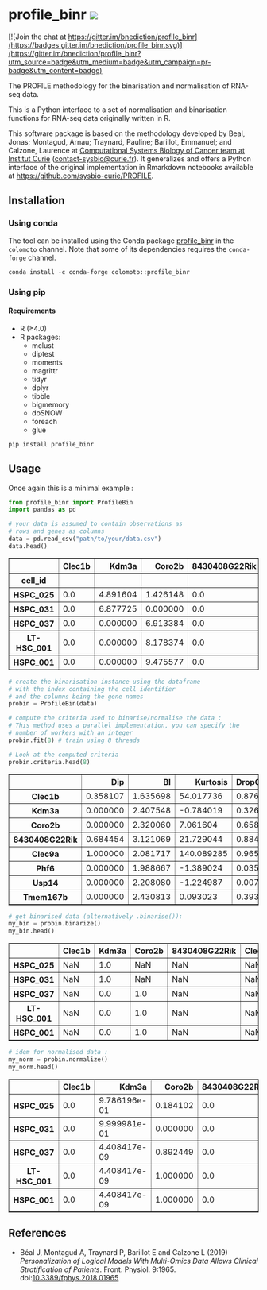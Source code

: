 # profile_binr ![](https://enktyy605xyf6r8.m.pipedream.net)

[![Join the chat at https://gitter.im/bnediction/profile_binr](https://badges.gitter.im/bnediction/profile_binr.svg)](https://gitter.im/bnediction/profile_binr?utm_source=badge&utm_medium=badge&utm_campaign=pr-badge&utm_content=badge)

The PROFILE methodology for the binarisation and normalisation of RNA-seq data.

This is a Python interface to a set of normalisation and binarisation functions for
RNA-seq data originally written in R.

This software package is based on the methodology developed by Beal, Jonas; Montagud, Arnau;
Traynard, Pauline; Barillot, Emmanuel; and Calzone, Laurence at [Computational Systems Biology of Cancer team at Institut Curie](https://sysbio.curie.fr/)
([contact-sysbio@curie.fr](mailto:contact-sysbio@curie.fr)).
It generalizes and offers a Python interface of the original implementation in Rmarkdown notebooks available at https://github.com/sysbio-curie/PROFILE.

## Installation

### Using conda

The tool can be installed using the Conda package [profile_binr](https://anaconda.org/colomoto/profile_binr) in the `colomoto` channel. Note that some of its dependencies requires the `conda-forge` channel.

```
conda install -c conda-forge colomoto::profile_binr
```

### Using pip

#### Requirements

* R (≥4.0)
* R packages:
    * mclust
    * diptest
    * moments
    * magrittr
    * tidyr
    * dplyr
    * tibble
    * bigmemory
    * doSNOW
    * foreach
    * glue


```
pip install profile_binr
```

## Usage

Once again this is a minimal example :
```python
from profile_binr import ProfileBin
import pandas as pd

# your data is assumed to contain observations as
# rows and genes as columns
data = pd.read_csv("path/to/your/data.csv")
data.head()
```
<table border="1" class="dataframe">
  <thead>
    <tr style="text-align: right;">
      <th></th>
      <th>Clec1b</th>
      <th>Kdm3a</th>
      <th>Coro2b</th>
      <th>8430408G22Rik</th>
      <th>Clec9a</th>
      <th>Phf6</th>
      <th>Usp14</th>
      <th>Tmem167b</th>
    </tr>
    <tr>
      <th>cell_id</th>
      <th></th>
      <th></th>
      <th></th>
      <th></th>
      <th></th>
      <th></th>
      <th></th>
      <th></th>
    </tr>
  </thead>
  <tbody>
    <tr>
      <th>HSPC_025</th>
      <td>0.0</td>
      <td>4.891604</td>
      <td>1.426148</td>
      <td>0.0</td>
      <td>0.0</td>
      <td>2.599758</td>
      <td>2.954035</td>
      <td>6.357369</td>
    </tr>
    <tr>
      <th>HSPC_031</th>
      <td>0.0</td>
      <td>6.877725</td>
      <td>0.000000</td>
      <td>0.0</td>
      <td>0.0</td>
      <td>2.423483</td>
      <td>1.804914</td>
      <td>0.000000</td>
    </tr>
    <tr>
      <th>HSPC_037</th>
      <td>0.0</td>
      <td>0.000000</td>
      <td>6.913384</td>
      <td>0.0</td>
      <td>0.0</td>
      <td>2.051659</td>
      <td>8.265465</td>
      <td>0.000000</td>
    </tr>
    <tr>
      <th>LT-HSC_001</th>
      <td>0.0</td>
      <td>0.000000</td>
      <td>8.178374</td>
      <td>0.0</td>
      <td>0.0</td>
      <td>6.419817</td>
      <td>3.453502</td>
      <td>2.579528</td>
    </tr>
    <tr>
      <th>HSPC_001</th>
      <td>0.0</td>
      <td>0.000000</td>
      <td>9.475577</td>
      <td>0.0</td>
      <td>0.0</td>
      <td>7.733370</td>
      <td>1.478900</td>
      <td>0.000000</td>
    </tr>
  </tbody>
</table>

```python
# create the binarisation instance using the dataframe
# with the index containing the cell identifier
# and the columns being the gene names
probin = ProfileBin(data)

# compute the criteria used to binarise/normalise the data :
# This method uses a parallel implementation, you can specify the 
# number of workers with an integer
probin.fit(8) # train using 8 threads

# Look at the computed criteria
probin.criteria.head(8)
```
<table border="1" class="dataframe">
  <thead>
    <tr style="text-align: right;">
      <th></th>
      <th>Dip</th>
      <th>BI</th>
      <th>Kurtosis</th>
      <th>DropOutRate</th>
      <th>MeanNZ</th>
      <th>DenPeak</th>
      <th>Amplitude</th>
      <th>Category</th>
    </tr>
  </thead>
  <tbody>
    <tr>
      <th>Clec1b</th>
      <td>0.358107</td>
      <td>1.635698</td>
      <td>54.017736</td>
      <td>0.876208</td>
      <td>1.520978</td>
      <td>-0.007249</td>
      <td>8.852181</td>
      <td>ZeroInf</td>
    </tr>
    <tr>
      <th>Kdm3a</th>
      <td>0.000000</td>
      <td>2.407548</td>
      <td>-0.784019</td>
      <td>0.326087</td>
      <td>3.847940</td>
      <td>0.209239</td>
      <td>10.126676</td>
      <td>Bimodal</td>
    </tr>
    <tr>
      <th>Coro2b</th>
      <td>0.000000</td>
      <td>2.320060</td>
      <td>7.061604</td>
      <td>0.658213</td>
      <td>2.383819</td>
      <td>0.004597</td>
      <td>9.475577</td>
      <td>ZeroInf</td>
    </tr>
    <tr>
      <th>8430408G22Rik</th>
      <td>0.684454</td>
      <td>3.121069</td>
      <td>21.729044</td>
      <td>0.884058</td>
      <td>2.983472</td>
      <td>0.005663</td>
      <td>9.067857</td>
      <td>ZeroInf</td>
    </tr>
    <tr>
      <th>Clec9a</th>
      <td>1.000000</td>
      <td>2.081717</td>
      <td>140.089285</td>
      <td>0.965580</td>
      <td>2.280293</td>
      <td>-0.009361</td>
      <td>9.614233</td>
      <td>Discarded</td>
    </tr>
    <tr>
      <th>Phf6</th>
      <td>0.000000</td>
      <td>1.988667</td>
      <td>-1.389024</td>
      <td>0.035628</td>
      <td>5.025501</td>
      <td>2.017547</td>
      <td>10.135226</td>
      <td>Bimodal</td>
    </tr>
    <tr>
      <th>Usp14</th>
      <td>0.000000</td>
      <td>2.208080</td>
      <td>-1.224987</td>
      <td>0.007850</td>
      <td>6.109964</td>
      <td>8.245570</td>
      <td>11.088750</td>
      <td>Bimodal</td>
    </tr>
    <tr>
      <th>Tmem167b</th>
      <td>0.000000</td>
      <td>2.430813</td>
      <td>0.093023</td>
      <td>0.393720</td>
      <td>3.448331</td>
      <td>0.072982</td>
      <td>9.486826</td>
      <td>Bimodal</td>
    </tr>
  </tbody>
</table>


```python
# get binarised data (alternatively .binarise()):
my_bin = probin.binarize()
my_bin.head()
```
<table border="1" class="dataframe">
  <thead>
    <tr style="text-align: right;">
      <th></th>
      <th>Clec1b</th>
      <th>Kdm3a</th>
      <th>Coro2b</th>
      <th>8430408G22Rik</th>
      <th>Clec9a</th>
      <th>Phf6</th>
      <th>Usp14</th>
      <th>Tmem167b</th>
    </tr>
  </thead>
  <tbody>
    <tr>
      <th>HSPC_025</th>
      <td>NaN</td>
      <td>1.0</td>
      <td>NaN</td>
      <td>NaN</td>
      <td>NaN</td>
      <td>0.0</td>
      <td>0.0</td>
      <td>1.0</td>
    </tr>
    <tr>
      <th>HSPC_031</th>
      <td>NaN</td>
      <td>1.0</td>
      <td>NaN</td>
      <td>NaN</td>
      <td>NaN</td>
      <td>0.0</td>
      <td>0.0</td>
      <td>0.0</td>
    </tr>
    <tr>
      <th>HSPC_037</th>
      <td>NaN</td>
      <td>0.0</td>
      <td>1.0</td>
      <td>NaN</td>
      <td>NaN</td>
      <td>0.0</td>
      <td>1.0</td>
      <td>0.0</td>
    </tr>
    <tr>
      <th>LT-HSC_001</th>
      <td>NaN</td>
      <td>0.0</td>
      <td>1.0</td>
      <td>NaN</td>
      <td>NaN</td>
      <td>1.0</td>
      <td>0.0</td>
      <td>0.0</td>
    </tr>
    <tr>
      <th>HSPC_001</th>
      <td>NaN</td>
      <td>0.0</td>
      <td>1.0</td>
      <td>NaN</td>
      <td>NaN</td>
      <td>1.0</td>
      <td>0.0</td>
      <td>0.0</td>
    </tr>
  </tbody>
</table>


```python
# idem for normalised data :
my_norm = probin.normalize()
my_norm.head()
```
<table border="1" class="dataframe">
  <thead>
    <tr style="text-align: right;">
      <th></th>
      <th>Clec1b</th>
      <th>Kdm3a</th>
      <th>Coro2b</th>
      <th>8430408G22Rik</th>
      <th>Clec9a</th>
      <th>Phf6</th>
      <th>Usp14</th>
      <th>Tmem167b</th>
    </tr>
  </thead>
  <tbody>
    <tr>
      <th>HSPC_025</th>
      <td>0.0</td>
      <td>9.786196e-01</td>
      <td>0.184102</td>
      <td>0.0</td>
      <td>NaN</td>
      <td>0.000801</td>
      <td>8.318176e-05</td>
      <td>9.999970e-01</td>
    </tr>
    <tr>
      <th>HSPC_031</th>
      <td>0.0</td>
      <td>9.999981e-01</td>
      <td>0.000000</td>
      <td>0.0</td>
      <td>NaN</td>
      <td>0.000462</td>
      <td>8.084114e-07</td>
      <td>6.874397e-11</td>
    </tr>
    <tr>
      <th>HSPC_037</th>
      <td>0.0</td>
      <td>4.408417e-09</td>
      <td>0.892449</td>
      <td>0.0</td>
      <td>NaN</td>
      <td>0.000145</td>
      <td>9.999940e-01</td>
      <td>6.874397e-11</td>
    </tr>
    <tr>
      <th>LT-HSC_001</th>
      <td>0.0</td>
      <td>4.408417e-09</td>
      <td>1.000000</td>
      <td>0.0</td>
      <td>NaN</td>
      <td>0.991865</td>
      <td>6.230178e-04</td>
      <td>1.599753e-04</td>
    </tr>
    <tr>
      <th>HSPC_001</th>
      <td>0.0</td>
      <td>4.408417e-09</td>
      <td>1.000000</td>
      <td>0.0</td>
      <td>NaN</td>
      <td>0.999865</td>
      <td>2.171153e-07</td>
      <td>6.874397e-11</td>
    </tr>
  </tbody>
</table>


## References

* Béal J, Montagud A, Traynard P, Barillot E and Calzone L (2019) *Personalization of Logical Models With Multi-Omics Data Allows Clinical Stratification of Patients*. Front. Physiol. 9:1965. doi:[10.3389/fphys.2018.01965](https://doi.org/10.3389/fphys.2018.01965)
